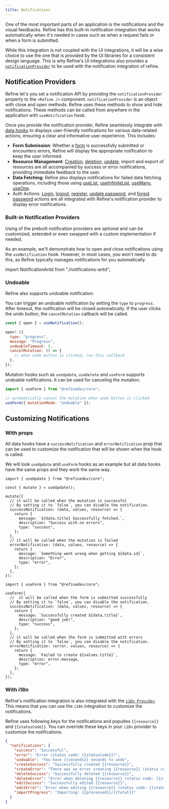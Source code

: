 ```yaml
---
title: Notifications
---
```


One of the most important parts of an application is the notifications and the visual feedbacks. Refine has this built-in notification integration that works automatically when it's needed in cases such as when a request fails or when a form is submitted.

While this integration is not coupled with the UI integrations, it will be a wise choice to use the one that is provided by the UI libraries for a consistent design language. This is why Refine's UI integrations also provides a [`notificationProvider`](/docs/notification/notification-provider/) to be used with the notification integration of refine.

## Notification Providers

Refine let's you set a notification API by providing the `notificationProvider` property to the `<Refine />` component. `notificationProvider` is an object with close and open methods. Refine uses these methods to show and hide notifications. These methods can be called from anywhere in the application with `useNotification` hook.

Once you provide the notification provider, Refine seamlessly integrate with [data hooks](/docs/guides-concepts/data-fetching/#data-hooks) to displays user-friendly notifications for various data-related actions, ensuring a clear and informative user experience. This includes:

- **Form Submission**: Whether a [form](/docs/data/hooks/use-form/) is successfully submitted or encounters errors, Refine will display the appropriate notification to keep the user informed.
- **Resource Management**: [Creation](/docs/data/hooks/use-create/), [deletion](/docs/data/hooks/use-delete/), [update](/docs/data/hooks/use-update/), import and export of resources are all accompanied by success or error notifications, providing immediate feedback to the user.
- **Data Fetching**: Refine also displays notifications for failed data fetching operations, including those using [useList](/docs/data/hooks/use-list/), [useInfiniteList](/docs/data/hooks/use-infinite-list/), [useMany](/docs/data/hooks/use-many/), [useOne](/docs/data/hooks/use-one/).
- Auth Actions: [Login](/docs/authentication/hooks/use-login/), [logout](/docs/authentication/hooks/use-logout/), [register](/docs/authentication/hooks/use-register/), [update password](/docs/authentication/hooks/use-update-password/), and [forgot password](/docs/authentication/hooks/use-forgot-password/) actions are all integrated with Refine's notification provider to display error notifications.

### Built-in Notification Providers

Using of the prebuilt notification providers are optional and can be customized, extended or even swapped with a custom implementation if needed.

As an example, we'll demonstrate how to open and close notifications using the `useNotification` hook. However, in most cases, you won't need to do this, as Refine typically manages notifications for you automatically.

<Tabs wrapContent={false}>
<TabItem default value="antd" label="Ant Design">

import NotificationAntd from "./notifications-antd";

<NotificationAntd />

</TabItem>
</Tabs>

### Undoable

Refine also supports undoable notification.

You can trigger an undoable notification by setting the `type` to `progress`. After timeout, the notification will be closed automatically. If the user clicks the undo button, the `cancelMutation` callback will be called.

```jsx
const { open } = useNotification();

open?.({
  type: "progress",
  message: "Progress",
  undoableTimeout: 5,
  cancelMutation: () => {
    // when undo button is clicked, run this callback
  },
});
```

Mutation hooks such as `useUpdate`, `useDelete` and `useForm` supports undoable notifications. It can be used for canceling the mutation.

```js
import { useForm } from "@refinedev/core";

// automatically cancel the mutation when undo button is clicked
useForm({ mutationMode: "undoable" });
```

## Customizing Notifications

### With props

All data hooks have a `successNotification` and `errorNotification` prop that can be used to customize the notification that will be shown when the hook is called.

We will look `useUpdate` and `useForm` hooks as an example but all data hooks have the same props and they work the same way.

<Tabs>

<TabItem default value="useUpdate" label="useUpdate">

```tsx
import { useUpdate } from "@refinedev/core";

const { mutate } = useUpdate();

mutate({
  // it will be called when the mutation is successful
  // By setting it to `false`, you can disable the notification.
  successNotification: (data, values, resource) => {
    return {
      message: `${data.title} Successfully fetched.`,
      description: "Success with no errors",
      type: "success",
    };
  },
  // it will be called when the mutation is failed
  errorNotification: (data, values, resource) => {
    return {
      message: `Something went wrong when getting ${data.id}`,
      description: "Error",
      type: "error",
    };
  },
});
```

</TabItem>

<TabItem value="useForm" label="useForm">

```tsx
import { useForm } from "@refinedev/core";

useForm({
  //  it will be called when the form is submitted successfully
  // By setting it to `false`, you can disable the notification.
  successNotification: (data, values, resource) => {
    return {
      message: `Successfully created ${data.title}`,
      description: "good job!",
      type: "success",
    };
  },
  // it will be called when the form is submitted with errors
  // By setting it to `false`, you can disable the notification.
  errorNotification: (error, values, resource) => {
    return {
      message: `Failed to create ${values.title}`,
      description: error.message,
      type: "error",
    };
  },
});
```

</TabItem>

</Tabs>

### With i18n <GuideBadge id="i18n/i18n-provider/" />

Refine's notification integration is also integrated with the [`i18n Provider`](/docs/i18n/i18n-provider/). This means that you can use the `i18n` integration to customize the notifications.

Refine uses following keys for the notifications and popultes `{{resource}}` and `{{statusCode}}`. You can override these keys in your `i18n` provider to customize the notifications.

```json title="/locales/en/common.json"
{
  "notifications": {
    "success": "Successful",
    "error": "Error (status code: {{statusCode}})",
    "undoable": "You have {{seconds}} seconds to undo",
    "createSuccess": "Successfully created {{resource}}",
    "createError": "There was an error creating {{resource}} (status code: {{statusCode}})",
    "deleteSuccess": "Successfully deleted {{resource}}",
    "deleteError": "Error when deleting {{resource}} (status code: {{statusCode}})",
    "editSuccess": "Successfully edited {{resource}}",
    "editError": "Error when editing {{resource}} (status code: {{statusCode}})",
    "importProgress": "Importing: {{processed}}/{{total}}"
  }
}
```
